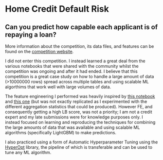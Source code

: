 # Home Credit Default Risk

## Can you predict how capable each applicant is of repaying a loan?

More information about the competition, its data files, and features can be found on the [competition website](https://www.kaggle.com/c/home-credit-default-risk).

I did not enter this competition. I instead learned a great deal from the various notebooks that 
were shared with the community whilst the competition was ongoing and after it had ended. I 
believe that this competition is a great case study on how to handle a large amount of data (>10000000 rows)
spread across multiple tables and using scalable ML algorthims that work well with large volumes of data.

The feature engineering I performed was heavily inspired by [this notebook](https://www.kaggle.com/willkoehrsen/start-here-a-gentle-introduction) and 
[this one](https://www.kaggle.com/jsaguiar/lightgbm-with-simple-features) (but was not exactly replicated as I experimented with the different
aggregation statistics that could be produced). However FE, and consequently getting a high LB score, was not a priority; I am not a credit expert and my late submissions were for knowledge purposes only.
I instead focused on learning and reproducing the techniques for combining the large amounts of data that was available
and using scalable ML algorithms (specifically LightGBM) to make predictions.

I also practiced using a form of Automatic Hyperparameter Tuning using the [HyperOpt](https://github.com/hyperopt/hyperopt) library,
the pipeline of which is transferable and can be used to tune any ML algorithm. 
